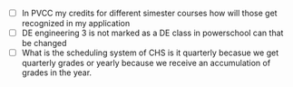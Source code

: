 

- [ ] In PVCC my credits for different simester courses how will those get recognized in my application
- [ ] DE engineering 3 is not marked as a DE class in powerschool can that be changed
- [ ] What is the scheduling system of  CHS is it quarterly becasue we get quarterly grades or yearly because we receive an accumulation of grades in the year. 